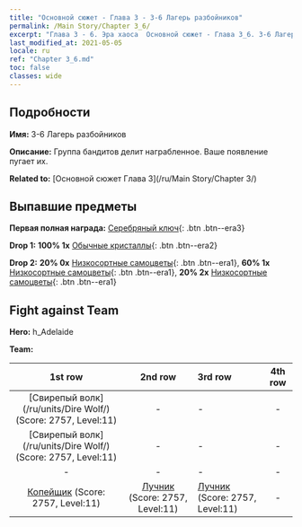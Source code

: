 ```yaml
---
title: "Основной сюжет - Глава 3 - 3-6 Лагерь разбойников"
permalink: /Main Story/Chapter 3_6/
excerpt: "Глава 3 - 6. Эра хаоса  Основной сюжет - Глава 3_6. 3-6 Лагерь разбойников"
last_modified_at: 2021-05-05
locale: ru
ref: "Chapter 3_6.md"
toc: false
classes: wide
---
```


## Подробности

 **Имя:** 3-6 Лагерь разбойников

 **Описание:** Группа бандитов делит награбленное. Ваше появление пугает их.

 **Related to:** [Основной сюжет Глава 3](/ru/Main Story/Chapter 3/)

## Выпавшие предметы

 **Первая полная награда:** [Серебряный ключ](/ItemsRU/con_693/){: .btn .btn--era3}

 **Drop 1:** **100% 1x** [Обычные кристаллы](/ItemsRU/mat_11/){: .btn .btn--era2}

 **Drop 2:** **20% 0x** [Низкосортные самоцветы](/ItemsRU/mat_4/){: .btn .btn--era1}, **60% 1x** [Низкосортные самоцветы](/ItemsRU/mat_4/){: .btn .btn--era1}, **20% 2x** [Низкосортные самоцветы](/ItemsRU/mat_4/){: .btn .btn--era1}


## Fight against Team
 **Hero:** h_Adelaide

 **Team:**


  | 1st row | 2nd row | 3rd row | 4th row |
  |:----:|:----:|:----|:----:|
  | [Свирепый волк](/ru/units/Dire Wolf/) (Score: 2757, Level:11)  | - | - | - |
  | [Свирепый волк](/ru/units/Dire Wolf/) (Score: 2757, Level:11)  | - | - | - |
  | - | - | - | - |
  | [Копейщик](/ru/units/Pikeman/) (Score: 2757, Level:11)  | [Лучник](/ru/units/Marksman/) (Score: 2757, Level:11)  | [Лучник](/ru/units/Marksman/) (Score: 2757, Level:11)  | - |


